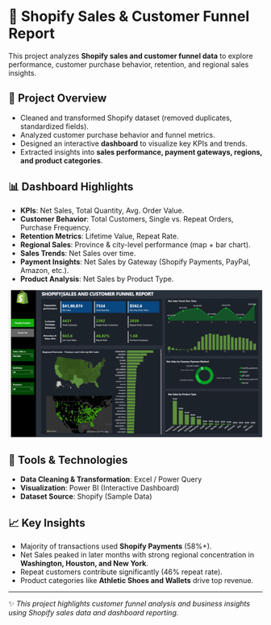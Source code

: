 # 🛒 Shopify Sales & Customer Funnel Report

This project analyzes **Shopify sales and customer funnel data** to explore performance, customer purchase behavior, retention, and regional sales insights.

## 📌 Project Overview
- Cleaned and transformed Shopify dataset (removed duplicates, standardized fields).
- Analyzed customer purchase behavior and funnel metrics.
- Designed an interactive **dashboard** to visualize key KPIs and trends.
- Extracted insights into **sales performance, payment gateways, regions, and product categories**.

## 📊 Dashboard Highlights
- **KPIs**: Net Sales, Total Quantity, Avg. Order Value.
- **Customer Behavior**: Total Customers, Single vs. Repeat Orders, Purchase Frequency.
- **Retention Metrics**: Lifetime Value, Repeat Rate.
- **Regional Sales**: Province & city-level performance (map + bar chart).
- **Sales Trends**: Net Sales over time.
- **Payment Insights**: Net Sales by Gateway (Shopify Payments, PayPal, Amazon, etc.).
- **Product Analysis**: Net Sales by Product Type.

![Dashboard Screenshot](Screenshot%202025-10-05%20154042.png)

## 🚀 Tools & Technologies
- **Data Cleaning & Transformation**: Excel / Power Query
- **Visualization**: Power BI (Interactive Dashboard)
- **Dataset Source**: Shopify (Sample Data)

## 📈 Key Insights
- Majority of transactions used **Shopify Payments** (58%+).
- Net Sales peaked in later months with strong regional concentration in **Washington, Houston, and New York**.
- Repeat customers contribute significantly (46% repeat rate).
- Product categories like **Athletic Shoes and Wallets** drive top revenue.

---

✨ *This project highlights customer funnel analysis and business insights using Shopify sales data and dashboard reporting.*
